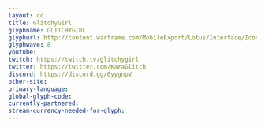 ```yaml
---
layout: cc
title: GlitchyGirl
glyphname: GLITCHYGIRL
glyphurl: http://content.warframe.com/MobileExport/Lotus/Interface/Icons/Player/ContentCreators/GlitchyGirl.png
glyphwave: 8
youtube: 
twitch: https://twitch.tv/glitchygirl
twitter: https://twitter.com/KaraGlitch
discord: https://discord.gg/6yygnpV
other-site: 
primary-language: 
global-glyph-code: 
currently-partnered: 
stream-currency-needed-for-glyph: 
---
```



